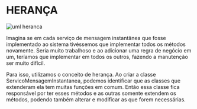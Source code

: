 # HERANÇA

![uml heranca](https://github.com/RafaAndrade11/dio-java-basico/assets/143004155/47da6582-4ae9-4da1-bd4b-739eb7fb4cba)

Imagina se em cada serviço de mensagem instantânea que fosse implementado ao sistema tivéssemos que implementar todos os métodos novamente.
Seria muito trabalhoso e ao adicionar uma regra de negócio em um, teríamos que implementar em todos os outros, fazendo a manutenção ser muito difícil.

Para isso, utilizamos o conceito de herança. Ao criar a classe ServicoMensagemInstantanea, podemos identificar que as classes que extenderam ela tem muitas
funções em comum. Então essa classe fica responsável por ter esses métodos e as outras somente extendem os métodos, podendo também alterar e modificar as que
forem necessárias.